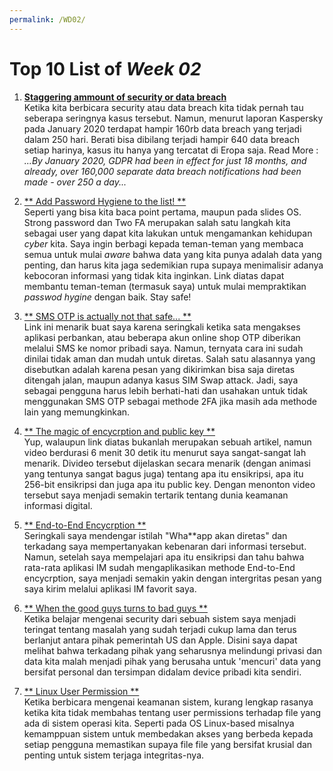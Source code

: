 ```yaml
---
permalink: /WD02/
---
```


# Top 10 List of _Week 02_

1. [**Staggering ammount of security or data breach**](https://www.kaspersky.com/resource-center/threats/what-is-a-security-breach)<br>
Ketika kita berbicara security atau data breach kita tidak pernah tau seberapa seringnya kasus tersebut. Namun, menurut laporan Kaspersky pada January 2020 terdapat hampir 160rb data breach yang terjadi dalam 250 hari. Berati bisa dibilang terjadi hampir 640 data breach setiap harinya, kasus itu hanya yang tercatat di Eropa saja. Read More : _...By January 2020, GDPR had been in effect for just 18 months, and already, over 160,000 separate data breach notifications had been made - over 250 a day..._

2. [** Add Password Hygiene to the list! **](https://www.pgitl.com/blog/what-is-password-hygiene-and-why-is-it-important/)<br>
Seperti yang bisa kita baca point pertama, maupun pada slides OS. Strong password dan Two FA merupakan salah satu langkah kita sebagai user yang dapat kita lakukan untuk mengamankan kehidupan _cyber_ kita. Saya ingin berbagi kepada teman-teman yang membaca semua untuk mulai _aware_ bahwa data yang kita punya adalah data yang penting, dan harus kita jaga sedemikian rupa supaya menimalisir adanya kebocoran informasi yang tidak kita inginkan. Link diatas dapat membantu teman-teman (termasuk saya) untuk mulai mempraktikan _passwod hygine_ dengan baik. Stay safe!

3. [** SMS OTP is actually not that safe... **](https://www.ijert.org/research/sms-based-one-time-password-vulnerabilities-and-safeguarding-otp-over-network-IJERTV3IS051538.pdf)<br>
Link ini menarik buat saya karena seringkali ketika sata mengakses aplikasi perbankan, atau beberapa akun online shop OTP diberikan melalui SMS ke nomor pribadi saya. Namun, ternyata cara ini sudah dinilai tidak aman dan mudah untuk diretas. Salah satu alasannya yang disebutkan adalah karena pesan yang dikirimkan bisa saja diretas ditengah jalan, maupun adanya kasus SIM Swap attack. Jadi, saya sebagai pengguna harus lebih berhati-hati dan usahakan untuk tidak menggunakan SMS OTP sebagai methode 2FA jika masih ada methode lain yang memungkinkan.

4. [** The magic of encycrption and public key **](https://www.youtube.com/watch?v=6-JjHa-qLPk)<br>
Yup, walaupun link diatas bukanlah merupakan sebuah artikel, namun video berdurasi 6 menit 30 detik itu menurut saya sangat-sangat lah menarik. Divideo tersebut dijelaskan secara menarik (dengan animasi yang tentunya sangat bagus juga) tentang apa itu ensikripsi, apa itu 256-bit ensikripsi dan juga apa itu public key. Dengan menonton video tersebut saya menjadi semakin tertarik tentang dunia keamanan informasi digital.

5. [** End-to-End Encycrption **](https://www.kaspersky.com/blog/what-is-end-to-end-encryption/37011/)<br>
Seringkali saya mendengar istilah "Wha**app akan diretas" dan terkadang saya mempertanyakan kebenaran dari informasi tersebut. Namun, setelah saya mempelajari apa itu ensikripsi dan tahu bahwa rata-rata aplikasi IM sudah mengaplikasikan methode End-to-End encycrption, saya menjadi semakin yakin dengan intergritas pesan yang saya kirim melalui aplikasi IM favorit saya.

6. [** When the good guys turns to bad guys **](https://www.zdnet.com/article/cia-spends-years-trying-to-break-apple-security/)<br>
Ketika belajar mengenai security dari sebuah sistem saya menjadi teringat tentang masalah yang sudah terjadi cukup lama dan terus berlanjut antara pihak pemerintah US dan Apple. Disini saya dapat melihat bahwa terkadang pihak yang seharusnya melindungi privasi dan data kita malah menjadi pihak yang berusaha untuk 'mencuri' data yang bersifat personal dan tersimpan didalam device pribadi kita sendiri.

7. [** Linux User Permission **](https://www.guru99.com/file-permissions.html)<br>
Ketika berbicara mengenai keamanan sistem, kurang lengkap rasanya ketika kita tidak membahas tentang user permissions terhadap file yang ada di sistem operasi kita. Seperti pada OS Linux-based misalnya kemamppuan sistem untuk membedakan akses yang berbeda kepada setiap pengguna memastikan supaya file file yang bersifat krusial dan penting untuk sistem terjaga integritas-nya.
